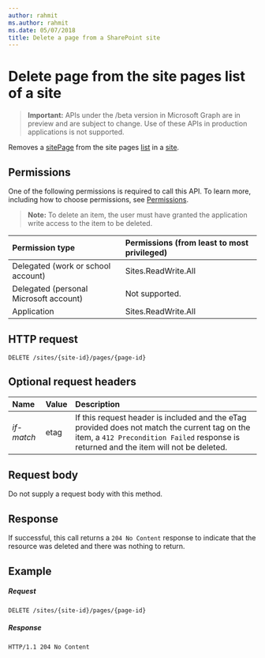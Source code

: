 ```yaml
---
author: rahmit
ms.author: rahmit
ms.date: 05/07/2018
title: Delete a page from a SharePoint site
---
```

# Delete page from the site pages list of a site

> **Important:** APIs under the /beta version in Microsoft Graph are in preview and are subject to change. Use of these APIs in production applications is not supported.

Removes a [sitePage][] from the site pages [list][] in a [site][].

[sitePage]: ../resources/sitePage.md
[list]: ../resources/list.md
[site]: ../resources/site.md

## Permissions

One of the following permissions is required to call this API. To learn more, including how to choose permissions, see [Permissions](/graph/permissions-reference).

>**Note:** To delete an item, the user must have granted the application write access to the item to be deleted.

|Permission type      | Permissions (from least to most privileged)              |
|:--------------------|:---------------------------------------------------------|
|Delegated (work or school account) | Sites.ReadWrite.All    |
|Delegated (personal Microsoft account) | Not supported.    |
|Application | Sites.ReadWrite.All |

## HTTP request

<!-- { "blockType": "ignored" } -->

```http
DELETE /sites/{site-id}/pages/{page-id}
```

## Optional request headers

| Name       | Value | Description
|:-----------|:------|:--------------------------------------------------------
| _if-match_ | etag  | If this request header is included and the eTag provided does not match the current tag on the item, a `412 Precondition Failed` response is returned and the item will not be deleted.

## Request body

Do not supply a request body with this method.
<!-- TODO: should we provide a URL to recover/undelete the file, if one exists? -->

## Response

If successful, this call returns a `204 No Content` response to indicate that the resource was deleted and there was nothing to return.

## Example

<!-- { "blockType": "request", "name": "delete-page", "scopes": "files.readwrite sites.readwrite.all" } -->

##### Request

```http
DELETE /sites/{site-id}/pages/{page-id}
```
##### Response

<!-- { "blockType": "response" } -->

```http
HTTP/1.1 204 No Content
```

<!-- {
  "type": "#page.annotation",
  "description": "Delete a page in the SitePages list in a site.",
  "keywords": "",
  "section": "documentation",
  "tocPath": "Pages/Delete"
} -->
